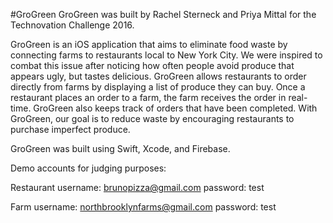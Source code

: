 #GroGreen
GroGreen was built by Rachel Sterneck and Priya Mittal for the Technovation Challenge 2016.

GroGreen is an iOS application that aims to eliminate food waste by connecting farms to restaurants local to New York City. We were inspired to combat this issue after noticing how often people avoid produce that appears ugly, but tastes delicious. GroGreen allows restaurants to order directly from farms by displaying a list of produce they can buy. Once a restaurant places an order to a farm, the farm receives the order in real-time. GroGreen also keeps track of orders that have been completed. With GroGreen, our goal is to reduce waste by encouraging restaurants to purchase imperfect produce.

GroGreen was built using Swift, Xcode, and Firebase.


Demo accounts for judging purposes:

Restaurant
username: brunopizza@gmail.com
password: test

Farm
username: northbrooklynfarms@gmail.com
password: test
